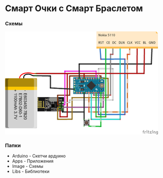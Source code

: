 # Смарт Очки с  Смарт Браслетом
### Схемы
![Screenshot](Images/Glasses.png)
### Папки
- Arduino - Скетчи ардуино
- Apps - Приложения
- Image - Схемы
- Libs - Библиотеки
